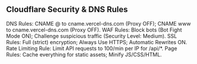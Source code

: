 ﻿## Cloudflare Security & DNS Rules

DNS Rules: CNAME @ to cname.vercel-dns.com (Proxy OFF); CNAME www to cname.vercel-dns.com (Proxy OFF).
WAF Rules: Block bots (Bot Fight Mode ON); Challenge suspicious traffic (Security Level: Medium).
SSL Rules: Full (strict) encryption; Always Use HTTPS; Automatic Rewrites ON.
Rate Limiting Rule: Limit API requests to 100/min per IP for /api/*.
Page Rules: Cache everything for static assets; Minify JS/CSS/HTML.
